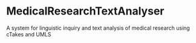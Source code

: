 # MedicalResearchTextAnalyser
A system for linguistic inquiry and text analysis of medical research using cTakes and UMLS
